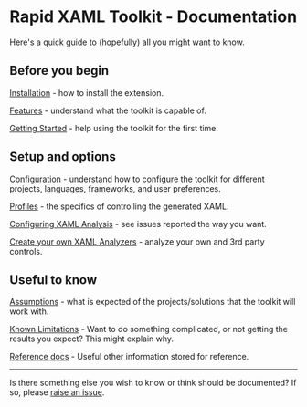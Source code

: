 # Rapid XAML Toolkit - Documentation

Here's a quick guide to (hopefully) all you might want to know.

## Before you begin

[Installation](./installation.md) - how to install the extension.

[Features](./features.md) - understand what the toolkit is capable of.

[Getting Started](./getting-started.md) - help using the toolkit for the first time.

## Setup and options

[Configuration](./configuration.md) - understand how to configure the toolkit for different projects, languages, frameworks, and user preferences.

[Profiles](./profiles.md) - the specifics of controlling the generated XAML.

[Configuring XAML Analysis](./configuring-analysis.md) - see issues reported the way you want.

[Create your own XAML Analyzers](./custom-analysis.md) - analyze your own and 3rd party controls.

## Useful to know

[Assumptions](./assumptions.md) - what is expected of the projects/solutions that the toolkit will work with.

[Known Limitations](./known-limitations.md) - Want to do something complicated, or not getting the results you expect? This might explain why.

[Reference docs](./reference.md) - Useful other information stored for reference.

---

Is there something else you wish to know or think should be documented? If so, please [raise an issue](https://github.com/Microsoft/Rapid-XAML-Toolkit/issues/new).
